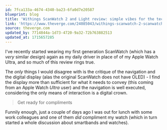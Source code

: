 ```yaml
---
id: 7fca133a-4674-4340-ba23-6fa0d7e20587
blueprint: blog
title: 'Withings ScanWatch 2 and Light review: simple vibes for the tech-fatigued'
link: 'https://www.theverge.com/24085043/withings-scanwatch-2-scanwatch-light-review-wearables-smartwatch'
source: theverge.com
updated_by: 7714844a-1d73-4720-9a32-72b763882513
updated_at: 1715657285
---
```

I've recently started wearing my first generation ScanWatch (which has a _very_ similar design) again as my daily driver in place of of my Apple Watch Ultra, and so much of this review rings true.

The _only_ things I would disagree with is the critique of the navigation and the digital display (alas the original ScanWatch does not have OLED) - I find the display more than sufficient for what it needs to convey (this coming from an Apple Watch _Ultra_ user) and the navigation is well executed, considering the only means of interaction is a digital crown.

> Get ready for compliments

Funnily enough, just a couple of days ago I was out for lunch with some work colleagues and one of them _did_ compliment my watch (which in turn started a whole discussion about smartbands and watches).